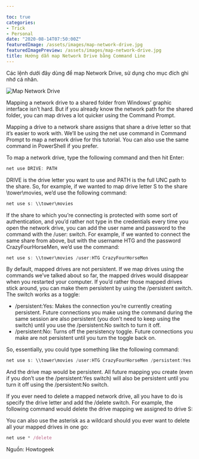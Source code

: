 ```yaml
---

toc: true
categories:
- Trick
- Personal
date: "2020-08-14T07:50:00Z"
featuredImage: /assets/images/map-network-drive.jpg
featuredImagePreview: /assets/images/map-network-drive.jpg
title: Hướng dẫn map Network Drive bằng Command Line
---
```

Các lệnh dưới đây dùng để map Network Drive, sử dụng cho mục đích ghi nhớ cá nhân.

![Map Network Drive](/assets/images/map-network-drive.jpg)

Mapping a network drive to a shared folder from Windows’ graphic interface isn’t hard. But if you already know the network path for the shared folder, you can map drives a lot quicker using the Command Prompt.

Mapping a drive to a network share assigns that share a drive letter so that it’s easier to work with. We’ll be using the net use command in Command Prompt to map a network drive for this tutorial. You can also use the same command in PowerShell if you prefer.

To map a network drive, type the following command and then hit Enter:

```javascript
net use DRIVE: PATH
```

DRIVE is the drive letter you want to use and PATH is the full UNC path to the share. So, for example, if we wanted to map drive letter S to the share \\tower\movies, we’d use the following command:

```javascript
net use s: \\tower\movies
```

If the share to which you’re connecting is protected with some sort of authentication, and you’d rather not type in the credentials every time you open the network drive, you can add the user name and password to the command with the /user: switch. For example, if we wanted to connect the same share from above, but with the username HTG and the password CrazyFourHorseMen, we’d use the command:

```javascript
net use s: \\tower\movies /user:HTG CrazyFourHorseMen
```

By default, mapped drives are not persistent. If we map drives using the commands we’ve talked about so far, the mapped drives would disappear when you restarted your computer. If you’d rather those mapped drives stick around, you can make them persistent by using the /persistent switch. The switch works as a toggle:

* /persistent:Yes: Makes the connection you’re currently creating persistent. Future connections you make using the command during the same session are also persistent (you don’t need to keep using the switch) until you use the /persistent:No switch to turn it off.
* /persistent:No: Turns off the persistency toggle. Future connections you make are not persistent until you turn the toggle back on.

So, essentially, you could type something like the following command:

```javascript
net use s: \\tower\movies /user:HTG CrazyFourHorseMen /persistent:Yes
```
And the drive map would be persistent. All future mapping you create (even if you don’t use the /persistent:Yes switch) will also be persistent until you turn it off using the /persistent:No switch.

If you ever need to delete a mapped network drive, all you have to do is specify the drive letter and add the /delete switch. For example, the following command would delete the drive mapping we assigned to drive S:

You can also use the asterisk as a wildcard should you ever want to delete all your mapped drives in one go:

```javascript
net use * /delete
```

Nguồn: Howtogeek
